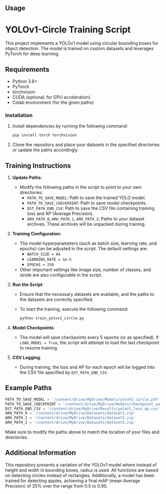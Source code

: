 ## Usage

# YOLOv1-Circle Training Script

This project implements a YOLOv1 model using circular bounding boxes for object detection. The model is trained on custom datasets and leverages PyTorch for deep learning.

## Requirements

- Python 3.8+
- PyTorch
- torchvision
- CUDA (optional, for GPU acceleration)
- Colab environment (for the given paths)

### Installation

1. Install dependencies by running the following command:

   ```bash
   pip install torch torchvision
   ```

2. Clone the repository and place your datasets in the specified directories or update the paths accordingly.

## Training Instructions

1. **Update Paths**:
   - Modify the following paths in the script to point to your own directories:
     - `PATH_TO_SAVE_MODEL`: Path to save the trained YOLO model.
     - `PATH_TO_SAVE_CHECKPOINT`: Path to save model checkpoints.
     - `DST_PATH_END_CSV`: Path to save the CSV file containing training loss and AP (Average Precision).
     - `ARH_PATH_0`, `ARH_PATH_1`, `ARH_PATH_2`: Paths to your dataset archives. These archives will be unpacked during training.

2. **Training Configuration**:
   - The model hyperparameters (such as batch size, learning rate, and epochs) can be adjusted in the script. The default settings are:
     - `BATCH_SIZE = 64`
     - `LEARNING_RATE = 1e-5`
     - `EPOCHS = 250`
   - Other important settings like image size, number of classes, and stride are also configurable in the script.

3. **Run the Script**:
   - Ensure that the necessary datasets are available, and the paths to the datasets are correctly specified.
   - To start the training, execute the following command:

     ```bash
     python train_yolov1_circle.py
     ```

4. **Model Checkpoints**:
   - The model will save checkpoints every 5 epochs (or as specified). If `LOAD_MODEL = True`, the script will attempt to load the last checkpoint to resume training.

5. **CSV Logging**:
   - During training, the loss and AP for each epoch will be logged into the CSV file specified by `DST_PATH_END_CSV`.

## Example Paths

```python
PATH_TO_SAVE_MODEL = '/content/drive/MyDrive/Models/yoloV1_circle.pth'
PATH_TO_SAVE_CHECKPOINT = '/content/drive/MyDrive/Models/checkpoint_yoloV1_circle.pth'
DST_PATH_END_CSV = '/content/drive/MyDrive/Results/yoloV1_loss_ap.csv'
ARH_PATH_0 = '/content/drive/MyDrive/Datasets/dataset1.zip'
ARH_PATH_1 = '/content/drive/MyDrive/Datasets/dataset2.zip'
ARH_PATH_2 = '/content/drive/MyDrive/Datasets/dataset3.zip'
```

Make sure to modify the paths above to match the location of your files and directories.

## Additional Information

This repository presents a variation of the YOLOv1 model where instead of height and width in bounding boxes, radius is used. All functions are based on detecting circles instead of rectangles. Additionally, a model has been trained for detecting apples, achieving a final mAP (mean Average Precision) of 25% over the range from 0.5 to 0.95.
